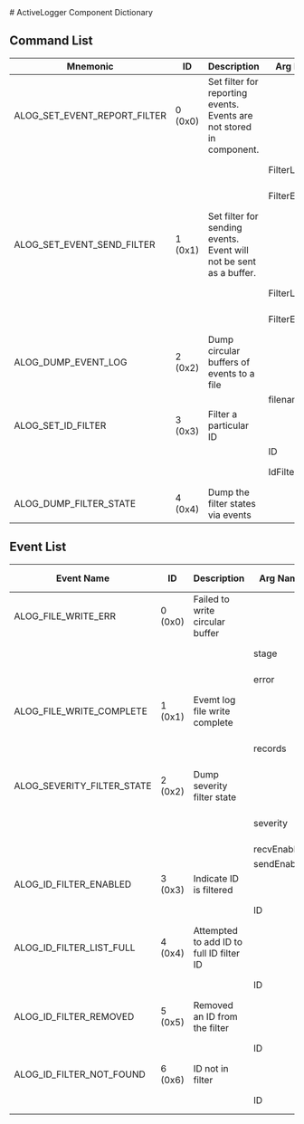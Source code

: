 <title>ActiveLogger Component Dictionary</title>
# ActiveLogger Component Dictionary


## Command List

|Mnemonic|ID|Description|Arg Name|Arg Type|Comment
|---|---|---|---|---|---|
|ALOG_SET_EVENT_REPORT_FILTER|0 (0x0)|Set filter for reporting events. Events are not stored in component.| | |   
| | | |FilterLevel|InputFilterLevel|Filter level|                    
| | | |FilterEnable|InputFilterEnabled|Filter state|                    
|ALOG_SET_EVENT_SEND_FILTER|1 (0x1)|Set filter for sending events. Event will not be sent as a buffer.| | |   
| | | |FilterLevel|SendFilterLevel|Filter level|                    
| | | |FilterEnable|SendFilterEnabled|Severity filter state|                    
|ALOG_DUMP_EVENT_LOG|2 (0x2)|Dump circular buffers of events to a file| | |   
| | | |filename|Fw::CmdStringArg||                    
|ALOG_SET_ID_FILTER|3 (0x3)|Filter a particular ID| | |   
| | | |ID|U32||                    
| | | |IdFilterEnable|IdFilterEnabled|ID filter state|                    
|ALOG_DUMP_FILTER_STATE|4 (0x4)|Dump the filter states via events| | |   


## Event List

|Event Name|ID|Description|Arg Name|Arg Type|Arg Size|Description
|---|---|---|---|---|---|---|
|ALOG_FILE_WRITE_ERR|0 (0x0)|Failed to write circular buffer| | | | |
| | | |stage|LogWriteError||The write stage|    
| | | |error|I32||The error code|    
|ALOG_FILE_WRITE_COMPLETE|1 (0x1)|Evemt log file write complete| | | | |
| | | |records|U32||number of records written|    
|ALOG_SEVERITY_FILTER_STATE|2 (0x2)|Dump severity filter state| | | | |
| | | |severity|EventFilterState||The severity level|    
| | | |recvEnabled|bool|||    
| | | |sendEnabled|bool|||    
|ALOG_ID_FILTER_ENABLED|3 (0x3)|Indicate ID is filtered| | | | |
| | | |ID|U32||The ID filtered|    
|ALOG_ID_FILTER_LIST_FULL|4 (0x4)|Attempted to add ID to full ID filter ID| | | | |
| | | |ID|U32||The ID filtered|    
|ALOG_ID_FILTER_REMOVED|5 (0x5)|Removed an ID from the filter| | | | |
| | | |ID|U32||The ID removed|    
|ALOG_ID_FILTER_NOT_FOUND|6 (0x6)|ID not in filter| | | | |
| | | |ID|U32||The ID removed|    
